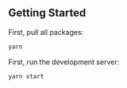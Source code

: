 ## Getting Started

First, pull all packages:

```bash
yarn
```

First, run the development server:

```bash
yarn start
```
